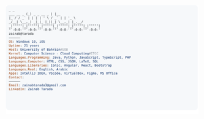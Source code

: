 <a href="https://github.com/ZT2003/ZT2003">
  <picture>
    <source media="(prefers-color-scheme: dark)" srcset="https://raw.githubusercontent.com/ZT2003/ZT2003/main/dark_mode.svg">
    <img alt="Zainab's GitHub Profile README" src="https://raw.githubusercontent.com/ZT2003/ZT2003/main/light_mode.svg">
  </picture>
</a>
